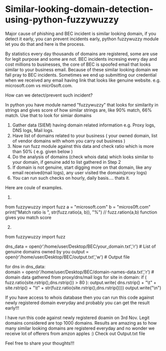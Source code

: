 # Similar-looking-domain-detection-using-python-fuzzywuzzy
Major cause of phishing and BEC incident is similar looking domain, if you detect it early, you can prevent incidents early, python fuzzywuzzy module let you do that and here is the process.

By statistics every day thousands of domains are registered, some are use for legit purpose and some are not.
BEC incidents incresing every day and cost millions to businesses, the core of BEC is spoofed email that looks similar to your business email.
Because of these similar looking domain we fall pray to BEC incidents.
Sometimes we end up submitting our credential when we received any email having link that looks like genuine website.
e.g. microsoft.com vs micr0soft.com.

How can we detect/prevent such incident?

In python you have module named "fuzzywuzzy" that looks for similarity in strings and gives score of how similar strings are, like 90% match, 66% match.
Use that to look for simiar domains
1) Gather data (SIEM) having domain related information e.g. Proxy logs, DNS logs, Mail logs.
2) Have list of domains related to your business ( your owned domain, list of vendor domains with whom you carry out business )
3) Now run fuzz module against this data and check ratio which is more than 50% ( e.g. given below )
4) Do the analysis of domains (check whois data) which looks similar to your domain, if genuine add to list gathered in Step 2
5) If domain is not genuine, start digging more on that domain, like any email received(mail logs), any user visited the domain(proxy logs)  
6) You can run such checks on hourly, daily basis.... thats it.

Here are coule of examples.

1)
from fuzzywuzzy import fuzz
a = "microsoft.com"
b = "micros0ft.com"
print("Match ratio is ", str(fuzz.ratio(a, b)), "%")  // fuzz.ration(a,b) function gives you match score

2)  
from fuzzywuzzy import fuzz

dns_data = open(r'/home/user/Desktop/BEC/your_domain.txt','r') # List of genuine domains owned by you
output = open(r'/home/user/Desktop/BEC/output.txt','w')		# Output file

for dns in dns_data:    
    domain = open(r'/home/user/Desktop/BEC/domain-names-data.txt','r') # domain data gathered from proxy/dns/mail logs
    for site in domain:
        if ( fuzz.ratio(site.rstrip(),dns.rstrip()) > 80 ):
            output.write( dns.rstrip() + "\t" + site.rstrip() + "\t" + str(fuzz.ratio(site.rstrip(),dns.rstrip())))
            output.write("\n")
			
		
If you have access to whois database then you can run this code against newly registered domain everyday and probably you can get the result early!!!

I have run this code against newly registered doamin on 3rd Nov. Legit domains considered are top 1000 domains.
Results are amazing as to how many similar looking domains are registered everyday and no wonder we receive lot of offerers from amzon apples :)
Check out Output.txt file

Feel free to share your thoughts!!!
